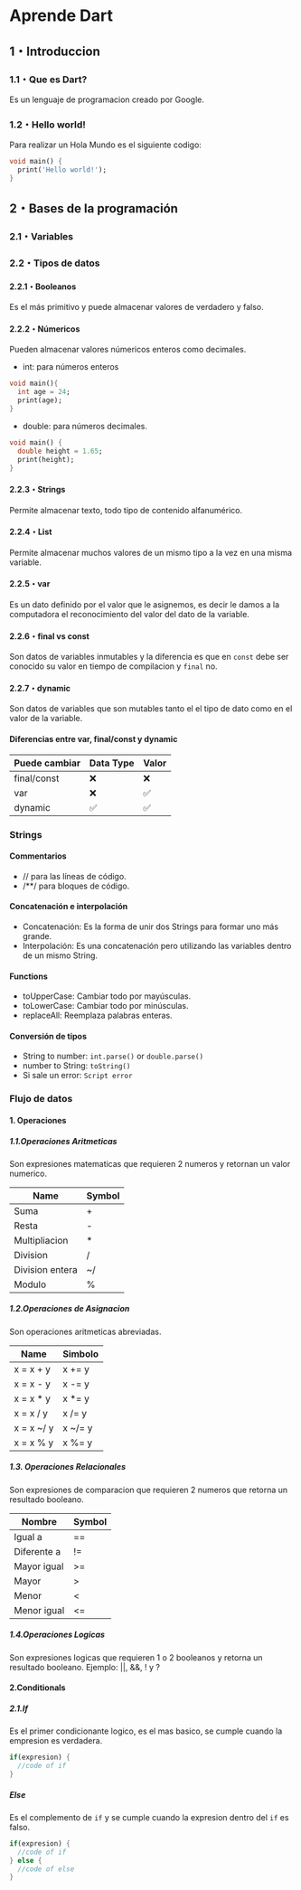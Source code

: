 # Aprende Dart
## 1・Introduccion
### 1.1・Que es Dart?
Es un lenguaje de programacion creado por Google.
### 1.2・Hello world!
Para realizar un Hola Mundo es el siguiente codigo:
```dart
void main() {
  print('Hello world!');
}
```
## 2・Bases de la programación
### 2.1・Variables
### 2.2・Tipos de datos
#### 2.2.1・Booleanos
Es el más primitivo y puede almacenar valores de verdadero y falso.
#### 2.2.2・Númericos
Pueden almacenar valores númericos enteros como decimales.
- int: para números enteros
```dart
void main(){
  int age = 24;
  print(age);
}
```
- double: para números decimales.
```dart
void main() {
  double height = 1.65;
  print(height);
}
```
#### 2.2.3・Strings
Permite almacenar texto, todo tipo de contenido alfanumérico.
#### 2.2.4・List
Permite almacenar muchos valores de un mismo tipo a la vez en una misma variable.
#### 2.2.5・var
Es un dato definido por el valor que le asignemos, es decir le damos a la computadora el reconocimiento del valor del dato de la variable.
#### 2.2.6・final vs const
Son datos de variables inmutables y la diferencia es que en `const` debe ser conocido su valor en tiempo de compilacion y `final` no.
#### 2.2.7・dynamic
Son datos de variables que son mutables tanto el el tipo de dato como en el valor de la variable.
#### Diferencias entre var, final/const y dynamic
| Puede cambiar | Data Type | Valor |
| ------------- | --------- | ---- |
| final/const   | ❌        | ❌   |
| var           | ❌        | ✅   |
| dynamic       | ✅        | ✅   |

### Strings
#### Commentarios
- // para las líneas de código.
- /**/ para bloques de código.
#### Concatenación e interpolación
- Concatenación: Es la forma de unir dos Strings para formar uno más grande.
- Interpolación: Es una concatenación pero utilizando las variables dentro de un mismo String.
#### Functions
- toUpperCase: Cambiar todo por mayúsculas.
- toLowerCase: Cambiar todo por minúsculas.
- replaceAll: Reemplaza palabras enteras.
#### Conversión de tipos
- String to number: ``int.parse()`` or ``double.parse()``
- number to String: ``toString()``
- Si sale un error: ``Script error``

### Flujo de datos
#### 1. Operaciones
##### 1.1.Operaciones Aritmeticas
Son expresiones matematicas que requieren 2 numeros y retornan un valor numerico.

| Name | Symbol |
| --- | --- |
| Suma | + |
| Resta | - |
| Multipliacion | * |
| Division | / |
| Division entera | ~/ |
| Modulo | % |

##### 1.2.Operaciones de Asignacion
Son operaciones aritmeticas abreviadas.

| Name       | Simbolo |
|------------| ------- |
| x = x + y  | x += y |
| x = x - y  | x -= y |
| x = x * y  | x *= y |
| x = x / y  | x /= y |
| x = x ~/ y | x ~/= y |
| x = x % y  | x %= y |

##### 1.3. Operaciones Relacionales
Son expresiones de comparacion que requieren 2 numeros que retorna un resultado booleano.

| Nombre | Symbol |
| --- | --- |
| Igual a | == |
| Diferente a | != |
| Mayor igual | >= |
| Mayor | > |
| Menor | < |
| Menor igual | <= |

##### 1.4.Operaciones Logicas
Son expresiones logicas que requieren 1 o 2 booleanos y retorna un resultado booleano.
Ejemplo: ||, &&, ! y ?

#### 2.Conditionals
##### 2.1.If
Es el primer condicionante logico, es el mas basico, se cumple cuando la empresion es verdadera.
```dart
if(expresion) {
  //code of if
}
```
##### Else
Es el complemento de `if` y se cumple cuando la expresion dentro del `if` es falso.
```dart
if(expresion) {
  //code of if
} else {
  //code of else
}
```